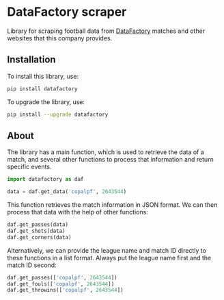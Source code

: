 # DataFactory scraper

Library for scraping football data from [DataFactory](https://www.datafactory.la/) matches and other websites that this company provides.

## Installation

To install this library, use:

```bash
pip install datafactory
```

To upgrade the library, use:

```bash
pip install --upgrade datafactory
```

## About

The library has a main function, which is used to retrieve the data of a match, and several other functions to process that information and return specific events.

```python
import datafactory as daf

data = daf.get_data('copalpf', 2643544)
```

This function retrieves the match information in JSON format. We can then process that data with the help of other functions:

```python
daf.get_passes(data)
daf.get_shots(data)
daf.get_corners(data)
```

Alternatively, we can provide the league name and match ID directly to these functions in a list format. Always put the league name first and the match ID second:

```python
daf.get_passes(['copalpf', 2643544])
daf.get_fouls(['copalpf', 2643544])
daf.get_throwins(['copalpf', 2643544])
```
